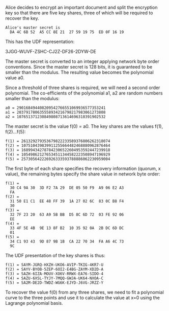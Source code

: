 
Alice decides to encrypt an important document and split the encryption key so that
there are five key shares, three of which will be required to recover the key.

~~~~
Alice's master secret is
  DA 4C 6B 52  A5 CC 8E 21  27 59 19 75  ED 0F 16 19
~~~~

This has the UDF representation:

3JGG-WUVF-ZSHC-CJ2Z-DF26-2DYW-DE

The master secret is converted to an integer applying network byte order conventions.
Since the master secret is 128 bits, it is guaranteed to be smaller than the modulus.
The resulting value becomes the polynomial value a0.

Since a threshold of three shares is required, we will need a second order polynomial.
The co-efficients of the polynomial a1, a2 are random numbers smaller than the 
modulus:

~~~~
a0 = 290168494408209542766551069936577353241
a1 = 203791780635558934216798217983061273808
a2 = 107651371230849808713614696318391902532
~~~~

The master secret is the value f(0) = a0. The key shares are the values f(1), f(2)...f(5):

~~~~
f(1) = 261329279353679822233589376806262318074
f(2) = 107510439839911255664482468880962876464
f(3) = 168994342787842306522604953592447239918
f(4) = 105498621276534511344582223508947196929
f(5) = 257305642226926333593788886062230959004
~~~~

The first byte of each share specifies the recovery information (quorum, x value), the
remaining bytes specify the share value in network byte order:

~~~~
f(1) = 
  30 C4 9A 30  3D F2 7A 29  DE 05 50 F9  A9 06 E2 A3
  FA
f(2) = 
  31 50 E1 C1  EE 48 FF 39  1A 27 02 6C  83 0C B8 F4
  30
f(3) = 
  32 7F 23 20  63 A9 5B BB  D5 8C 6D 72  03 FE 92 06
  EE
f(4) = 
  33 4F 5E 4B  9E 13 8F B2  10 35 92 0A  2B DC 6D DC
  01
f(5) = 
  34 C1 93 43  9D 87 9B 1B  CA 22 70 34  FA A6 4C 73
  9C
~~~~

The UDF presentation of the key shares is thus:

~~~~
f(1) = SAYM-JGRQ-HXZH-UKO6-AVIP-TKIG-4KR7-U
f(2) = SAYV-BYOB-5ZEP-6OI2-E4BG-ZAYM-XD2D-A
f(3) = SAZH-6IZA-MOUV-XO6V-RRWX-EA76-SIDO-4
f(4) = SAZU-6XSL-TYJY-7MQQ-GWJA-UK64-NXOA-C
f(5) = SA2M-DE2D-TWDZ-WG6K-EJYD-J6VG-JRZZ-Y
~~~~

To recover the value f(0) from any three shares, we need to fit a polynomial curve to 
the three points and use it to calculate the value at x=0 using the Lagrange polynomial
basis.
